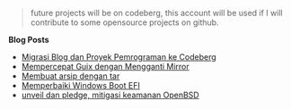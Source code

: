 > future projects will be on codeberg, this account will be used if I will contribute to some opensource projects on github.

**Blog Posts**

<!--START_SECTION:feed-->
* [Migrasi Blog dan Proyek Pemrograman ke Codeberg](https:&#x2F;&#x2F;aerphanas.github.io&#x2F;posts&#x2F;2023-12-20-Migrasi_Blog_dan_Proyek_Pemrograman_ke_Codeberg.html)
* [Mempercepat Guix dengan Mengganti Mirror](https:&#x2F;&#x2F;aerphanas.github.io&#x2F;posts&#x2F;2023-10-11-Mempercepat_Guix_dengan_Mengganti_Mirror.html)
* [Membuat arsip dengan tar](https:&#x2F;&#x2F;aerphanas.github.io&#x2F;posts&#x2F;2023-08-19-Membuat_Arsip_denga_tar.html)
* [Memperbaiki Windows Boot EFI](https:&#x2F;&#x2F;aerphanas.github.io&#x2F;posts&#x2F;2023-08-08-Memperbaiki_Windows_Boot_EFI.html)
* [unveil dan pledge, mitigasi keamanan OpenBSD](https:&#x2F;&#x2F;aerphanas.github.io&#x2F;posts&#x2F;2023-07-01-unveil_dan_pledge%2C_mitigasi_keamanan_OpenBSD.html)
<!--END_SECTION:feed-->
